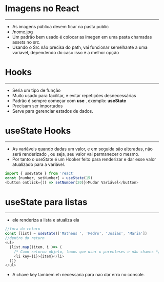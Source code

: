 # Imagens no React

---

- As imagens pública devem ficar na pasta public
- /nome.jpg
- Um padrão bem usado é colocar as imegen em uma pasta chamadas assets no src.
- Usando o Src não precisa do path, vai funcionar semelhante a uma variavel, dependendo do caso isso é a melhor opção

# Hooks

---

- Seria um tipo de função
- Muito usado para facilitar, e evitar repetições desnecessárias
- Padrão é sempre começar com **use** , exemplo: **useState**
- Precisam ser importados
- Serve para gerenciar estados de dados.

# useState Hooks

---

- As variáveis quando dadas um valor, e em seguida são alteradas, não será renderizado , ou seja, seu valor vai permanecer o mesmo.
- Por tanto o useState é um Hooker feito para renderizar e dar esse valor atualizado para a variável.

```javascript
import { useState } from 'react'
const [number, setNumber] = useState(15)
<button onClick={() => setNumber(20)}>Mudar Variável</button>
```

# useState para listas

---

- ele renderiza a lista e atualiza ela

```javascript
//fora do return
const [list] = useState(['Matheus ', 'Pedro', 'Josias', 'Maria'])
//dentro do return
<ul>
  {list.map((item, i )=> (
    /* Como retorno objeto, temos que usar o parenteses e não chaves */
    <li key={i}>{item}</li>
  ))}
</ul>
```

- A chave key tambem eh necessaria para nao dar erro no console.
